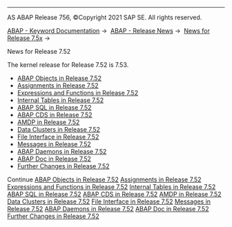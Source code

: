   

* * *

AS ABAP Release 756, ©Copyright 2021 SAP SE. All rights reserved.

[ABAP - Keyword Documentation](javascript:call_link\('abenabap.htm'\)) →  [ABAP - Release News](javascript:call_link\('abennews.htm'\)) →  [News for Release 7.5x](javascript:call_link\('abennews-75.htm'\)) → 

News for Release 7.52

The kernel release for Release 7.52 is 7.53.

-   [ABAP Objects in Release 7.52](javascript:call_link\('abennews-752-abap_objects.htm'\))
-   [Assignments in Release 7.52](javascript:call_link\('abennews-752-assignments.htm'\))
-   [Expressions and Functions in Release 7.52](javascript:call_link\('abennews-752-expressions.htm'\))
-   [Internal Tables in Release 7.52](javascript:call_link\('abennews-752-itab.htm'\))
-   [ABAP SQL in Release 7.52](javascript:call_link\('abennews-752-abap_sql.htm'\))
-   [ABAP CDS in Release 7.52](javascript:call_link\('abennews-752-abap_cds.htm'\))
-   [AMDP in Release 7.52](javascript:call_link\('abennews-752-amdp.htm'\))
-   [Data Clusters in Release 7.52](javascript:call_link\('abennews-752-data_cluster.htm'\))
-   [File Interface in Release 7.52](javascript:call_link\('abennews-752-dataset.htm'\))
-   [Messages in Release 7.52](javascript:call_link\('abennews-752-messages.htm'\))
-   [ABAP Daemons in Release 7.52](javascript:call_link\('abennews-752-daemons.htm'\))
-   [ABAP Doc in Release 7.52](javascript:call_link\('abennews-752-abap_doc.htm'\))
-   [Further Changes in Release 7.52](javascript:call_link\('abennews-752-others.htm'\))

Continue
[ABAP Objects in Release 7.52](javascript:call_link\('abennews-752-abap_objects.htm'\))
[Assignments in Release 7.52](javascript:call_link\('abennews-752-assignments.htm'\))
[Expressions and Functions in Release 7.52](javascript:call_link\('abennews-752-expressions.htm'\))
[Internal Tables in Release 7.52](javascript:call_link\('abennews-752-itab.htm'\))
[ABAP SQL in Release 7.52](javascript:call_link\('abennews-752-abap_sql.htm'\))
[ABAP CDS in Release 7.52](javascript:call_link\('abennews-752-abap_cds.htm'\))
[AMDP in Release 7.52](javascript:call_link\('abennews-752-amdp.htm'\))
[Data Clusters in Release 7.52](javascript:call_link\('abennews-752-data_cluster.htm'\))
[File Interface in Release 7.52](javascript:call_link\('abennews-752-dataset.htm'\))
[Messages in Release 7.52](javascript:call_link\('abennews-752-messages.htm'\))
[ABAP Daemons in Release 7.52](javascript:call_link\('abennews-752-daemons.htm'\))
[ABAP Doc in Release 7.52](javascript:call_link\('abennews-752-abap_doc.htm'\))
[Further Changes in Release 7.52](javascript:call_link\('abennews-752-others.htm'\))